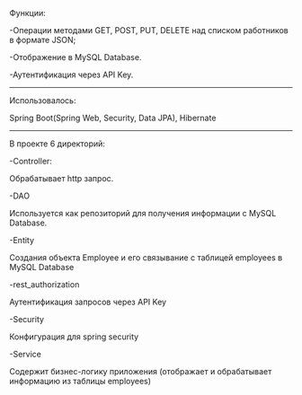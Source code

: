 Функции:

-Операции методами GET, POST, PUT, DELETE над списком работников в формате JSON;

-Отображение в MySQL Database.

-Аутентификация через API Key.

--------------------------------

Использовалось:

Spring Boot(Spring Web, Security, Data JPA), Hibernate

--------------------------------

В проекте 6 директорий:

-Controller:

Обрабатывает http запрос.

-DAO

Используется как репозиторий для получения информации с MySQL Database.

-Entity

Создания объекта Employee и его связывание с таблицей employees в MySQL Database

-rest_authorization

Аутентификация запросов через API Key

-Security

Конфигурация для spring security

-Service

Содержит бизнес-логику приложения (отображает и обрабатывает информацию из таблицы employees)



